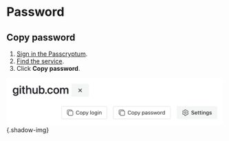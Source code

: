 # Password

## Copy password

1. [Sign in the Passcryptum](general.md#sign-in-passcryptum).
1. [Find the service](services.md#find-service).
1. Click <b>Copy password</b>.

![The copy button for the service password](../images/services/search-result.png 'The copy button for the service password'){.shadow-img}
